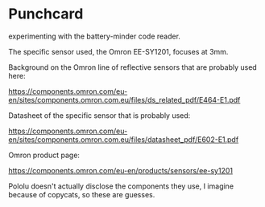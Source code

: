 # Punchcard

experimenting with the battery-minder code reader.

The specific sensor used, the Omron EE-SY1201, focuses at 3mm.

Background on the Omron line of reflective sensors that are probably used here:

https://components.omron.com/eu-en/sites/components.omron.com.eu/files/ds_related_pdf/E464-E1.pdf

Datasheet of the specific sensor that is probably used:

https://components.omron.com/eu-en/sites/components.omron.com.eu/files/datasheet_pdf/E602-E1.pdf

Omron product page:

https://components.omron.com/eu-en/products/sensors/ee-sy1201

Pololu doesn't actually disclose the components they use, I imagine because of copycats, so these are guesses.
